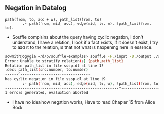 ## Negation in Datalog
```souffle
path(from, to, acc + w), path_list(from, to) 
        :- path(from, mid, acc), edge(mid, to, w), !path_list(from, to).
```
- Souffle complains about the query having cyclic negation, I don't understand, I have a relation, I look if a fact exists, if it doesn't exist, I try to add it to the relation, Is that not what is happening here in essence.
```bash
sowmith@ogygia ~/d/p/souffle-examples> souffle -F./input -D./output ./src/sssp.dl
Error: Unable to stratify relation(s) {path,path_list}
Relation path_list in file sssp.dl at line 12
.decl path_list(src:number, to:number)
------^--------------------------------
has cyclic negation in file sssp.dl at line 19
        :- path(from, mid, acc), edge(mid, to, w), !path_list(from, to).
----------------------------------------------------^--------------------
1 errors generated, evaluation aborted
```
- I have no idea how negation works, Have to read Chapter 15 from Alice Book
